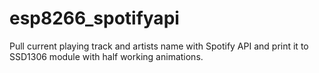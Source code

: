 # esp8266_spotifyapi
Pull current playing track and artists name with Spotify API and print it to SSD1306 module with half working animations.
